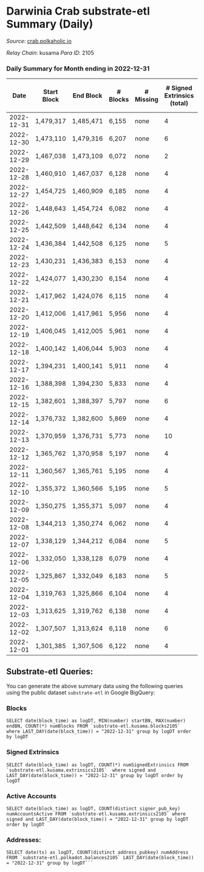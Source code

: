 # Darwinia Crab substrate-etl Summary (Daily)

_Source_: [crab.polkaholic.io](https://crab.polkaholic.io)

*Relay Chain*: kusama
*Para ID*: 2105



### Daily Summary for Month ending in 2022-12-31


| Date | Start Block | End Block | # Blocks | # Missing | # Signed Extrinsics (total) | # Active Accounts | # Addresses with Balances | # Events | # Transfers | # XCM Transfers In | # XCM Transfers Out |
| ---- | ----------- | --------- | -------- | --------- | --------------------------- | ----------------- | ------------------------- | -------- | ----------- | ------------------ | ------------------- |
| 2022-12-31 | 1,479,317 | 1,485,471 | 6,155 | none  | 4 | 1 | 52 | 12,330 |   |   |   |
| 2022-12-30 | 1,473,110 | 1,479,316 | 6,207 | none  | 6 | 1 | 52 | 12,441 |   |   |   |
| 2022-12-29 | 1,467,038 | 1,473,109 | 6,072 | none  | 2 | 1 | 52 | 12,155 |   |   |   |
| 2022-12-28 | 1,460,910 | 1,467,037 | 6,128 | none  | 4 | 1 | 52 | 12,276 |   |   |   |
| 2022-12-27 | 1,454,725 | 1,460,909 | 6,185 | none  | 4 | 1 | 52 | 12,389 |   |   |   |
| 2022-12-26 | 1,448,643 | 1,454,724 | 6,082 | none  | 4 | 1 | 52 | 12,184 |   |   |   |
| 2022-12-25 | 1,442,509 | 1,448,642 | 6,134 | none  | 4 | 1 | 52 | 12,287 |   |   |   |
| 2022-12-24 | 1,436,384 | 1,442,508 | 6,125 | none  | 5 | 1 | 52 | 12,340 | 66 ($0.056) |   |   |
| 2022-12-23 | 1,430,231 | 1,436,383 | 6,153 | none  | 4 | 1 | 52 | 12,329 |   |   |   |
| 2022-12-22 | 1,424,077 | 1,430,230 | 6,154 | none  | 4 | 1 | 52 | 12,327 |   |   |   |
| 2022-12-21 | 1,417,962 | 1,424,076 | 6,115 | none  | 4 | 1 |  | 12,250 |   |   |   |
| 2022-12-20 | 1,412,006 | 1,417,961 | 5,956 | none  | 4 | 1 | 52 | 11,931 |   |   |   |
| 2022-12-19 | 1,406,045 | 1,412,005 | 5,961 | none  | 4 | 1 | 52 | 11,941 |   |   |   |
| 2022-12-18 | 1,400,142 | 1,406,044 | 5,903 | none  | 4 | 1 | 52 | 11,826 |   |   |   |
| 2022-12-17 | 1,394,231 | 1,400,141 | 5,911 | none  | 4 | 1 | 52 | 11,841 |   |   |   |
| 2022-12-16 | 1,388,398 | 1,394,230 | 5,833 | none  | 4 | 1 | 52 | 11,685 |   |   |   |
| 2022-12-15 | 1,382,601 | 1,388,397 | 5,797 | none  | 6 | 3 | 52 | 11,713 | 85 ($0.0026) |   |   |
| 2022-12-14 | 1,376,732 | 1,382,600 | 5,869 | none  | 4 | 1 | 52 | 11,758 |   |   |   |
| 2022-12-13 | 1,370,959 | 1,376,731 | 5,773 | none  | 10 | 2 | 52 | 11,675 | 78 ($0.14) |   |   |
| 2022-12-12 | 1,365,762 | 1,370,958 | 5,197 | none  | 4 | 1 | 52 | 10,413 |   |   |   |
| 2022-12-11 | 1,360,567 | 1,365,761 | 5,195 | none  | 4 | 1 | 52 | 10,409 |   |   |   |
| 2022-12-10 | 1,355,372 | 1,360,566 | 5,195 | none  | 5 | 1 | 52 | 10,479 | 66 ($0.057) |   |   |
| 2022-12-09 | 1,350,275 | 1,355,371 | 5,097 | none  | 4 | 1 | 52 | 10,212 |   |   |   |
| 2022-12-08 | 1,344,213 | 1,350,274 | 6,062 | none  | 4 | 1 | 52 | 12,144 |   |   |   |
| 2022-12-07 | 1,338,129 | 1,344,212 | 6,084 | none  | 5 | 1 | 52 | 12,257 | 66 ($0.056) |   |   |
| 2022-12-06 | 1,332,050 | 1,338,128 | 6,079 | none  | 4 | 1 | 52 | 12,177 |   |   |   |
| 2022-12-05 | 1,325,867 | 1,332,049 | 6,183 | none  | 5 | 1 | 52 | 12,456 | 66 ($0.056) |   |   |
| 2022-12-04 | 1,319,763 | 1,325,866 | 6,104 | none  | 4 | 1 | 52 | 12,227 |   |   |   |
| 2022-12-03 | 1,313,625 | 1,319,762 | 6,138 | none  | 4 | 1 | 52 | 12,296 |   |   |   |
| 2022-12-02 | 1,307,507 | 1,313,624 | 6,118 | none  | 6 | 2 | 52 | 12,348 | 73 ($0.12) | 2 ($0.025) | 2 ($0.099) |
| 2022-12-01 | 1,301,385 | 1,307,506 | 6,122 | none  | 4 | 1 | 52 | 12,264 |   |   |   |

## Substrate-etl Queries:
You can generate the above summary data using the following queries using the public dataset `substrate-etl` in Google BigQuery:


### Blocks
```
SELECT date(block_time) as logDT, MIN(number) startBN, MAX(number) endBN, COUNT(*) numBlocks FROM `substrate-etl.kusama.blocks2105`  where LAST_DAY(date(block_time)) = "2022-12-31" group by logDT order by logDT
```


### Signed Extrinsics
```
SELECT date(block_time) as logDT, COUNT(*) numSignedExtrinsics FROM `substrate-etl.kusama.extrinsics2105`  where signed and LAST_DAY(date(block_time)) = "2022-12-31" group by logDT order by logDT
```


### Active Accounts
```
SELECT date(block_time) as logDT, COUNT(distinct signer_pub_key) numAccountsActive FROM `substrate-etl.kusama.extrinsics2105` where signed and LAST_DAY(date(block_time)) = "2022-12-31" group by logDT order by logDT
```


### Addresses:
```
SELECT date(ts) as logDT, COUNT(distinct address_pubkey) numAddress FROM `substrate-etl.polkadot.balances2105` LAST_DAY(date(block_time)) = "2022-12-31" group by logDT```

